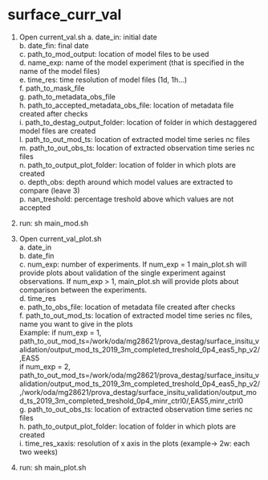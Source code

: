 # surface_curr_val

1. Open current_val.sh
  a. date_in: initial date  
  b. date_fin: final date  
  c. path_to_mod_output: location of model files to be used  
  d. name_exp: name of the model experiment (that is specified in the name of the model files)  
  e. time_res: time resolution of model files (1d, 1h...)  
  f. path_to_mask_file  
  g. path_to_metadata_obs_file  
  h. path_to_accepted_metadata_obs_file: location of metadata file created after checks  
  i. path_to_destag_output_folder: location of folder in which destaggered model files are created  
  l. path_to_out_mod_ts: location of extracted model time series nc files  
  m. path_to_out_obs_ts: location of extracted observation time series nc files  
  n. path_to_output_plot_folder: location of folder in which plots are created  
  o. depth_obs: depth around which model values are extracted to compare (leave 3)  
  p. nan_treshold: percentage treshold above which values are not accepted  
    
2. run: sh main_mod.sh  
3. Open current_val_plot.sh  
  a. date_in  
  b. date_fin  
  c. num_exp: number of experiments. If num_exp = 1 main_plot.sh will provide plots about validation of the single experiment against observations. If num_exp > 1, main_plot.sh will provide plots about comparison between the experiments.  
  d. time_res  
  e. path_to_obs_file: location of metadata file created after checks  
  f. path_to_out_mod_ts: location of extracted model time series nc files, name you want to give in the plots  
  Example: if num_exp = 1, path_to_out_mod_ts=/work/oda/mg28621/prova_destag/surface_insitu_validation/output_mod_ts_2019_3m_completed_treshold_0p4_eas5_hp_v2/,EAS5  
           if num_exp = 2, path_to_out_mod_ts=/work/oda/mg28621/prova_destag/surface_insitu_validation/output_mod_ts_2019_3m_completed_treshold_0p4_eas5_hp_v2/,/work/oda/mg28621/prova_destag/surface_insitu_validation/output_mod_ts_2019_3m_completed_treshold_0p4_minr_ctrl0/,EAS5,minr_ctrl0  
  g. path_to_out_obs_ts: location of extracted observation time series nc files  
  h. path_to_output_plot_folder: location of folder in which plots are created  
  i. time_res_xaxis: resolution of x axis in the plots (example-> 2w: each two weeks)  
4. run: sh main_plot.sh  
